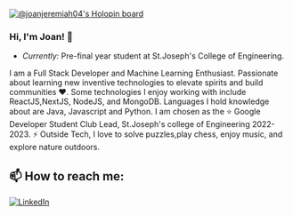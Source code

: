 [![@joanjeremiah04's Holopin board](https://holopin.io/api/user/board?user=joanjeremiah04)](https://holopin.io/@joanjeremiah04)

### Hi, I'm Joan! 👋

- <i>Currently:</i> Pre-final year student at St.Joseph's College of Engineering.

I am a Full Stack Developer and Machine Learning Enthusiast. Passionate about learning new inventive technologies to elevate spirits and build communities ❤️. Some technologies I enjoy working with include ReactJS,NextJS, NodeJS, and MongoDB. Languages I hold knowledge about are Java, Javascript and  Python. I am chosen as the ⭐ Google Developer Student Club Lead, St.Joseph's college of Engineering 2022-2023. ⚡ Outside Tech, I love to solve puzzles,play chess, enjoy music, and explore nature outdoors.

<h2>📫 How to reach me:</h2>

<a href="https://www.linkedin.com/in/joan-jeremiah">![LinkedIn](https://img.shields.io/badge/LinkedIn-0077B5?style=for-the-badge&logo=linkedin&logoColor=white)</a>


<!--
**joanjeremiah/joanjeremiah** is a ✨ _special_ ✨ repository because its `README.md` (this file) appears on your GitHub profile.

Here are some ideas to get you started:

- 🔭 I’m currently working on ...
- 🌱 I’m currently learning ...
- 👯 I’m looking to collaborate on ...
- 🤔 I’m looking for help with ...
- 💬 Ask me about ...
- 📫 How to reach me: ...
- 😄 Pronouns: ...
- ⚡ Fun fact: ...
-->
